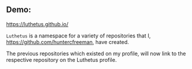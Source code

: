 ## Demo:
https://luthetus.github.io/

`Luthetus` is a namespace for a variety of repositories that I, https://github.com/huntercfreeman, have created.

The previous repositories which existed on my profile, will now link to the respective repository on the Luthetus profile.

<!--
**Luthetus/Luthetus** is a ✨ _special_ ✨ repository because its `README.md` (this file) appears on your GitHub profile.

Here are some ideas to get you started:

- 🔭 I’m currently working on ...
- 🌱 I’m currently learning ...
- 👯 I’m looking to collaborate on ...
- 🤔 I’m looking for help with ...
- 💬 Ask me about ...
- 📫 How to reach me: ...
- 😄 Pronouns: ...
- ⚡ Fun fact: ...
-->
